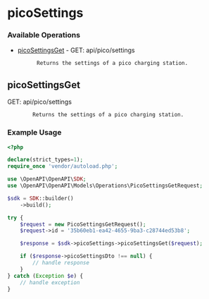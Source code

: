 # picoSettings

### Available Operations

* [picoSettingsGet](#picosettingsget) - GET: api/pico/settings
            
            Returns the settings of a pico charging station.

## picoSettingsGet

GET: api/pico/settings
            
            Returns the settings of a pico charging station.

### Example Usage

```php
<?php

declare(strict_types=1);
require_once 'vendor/autoload.php';

use \OpenAPI\OpenAPI\SDK;
use \OpenAPI\OpenAPI\Models\Operations\PicoSettingsGetRequest;

$sdk = SDK::builder()
    ->build();

try {
    $request = new PicoSettingsGetRequest();
    $request->id = '35b60eb1-ea42-4655-9ba3-c28744ed53b8';

    $response = $sdk->picoSettings->picoSettingsGet($request);

    if ($response->picoSettingsDto !== null) {
        // handle response
    }
} catch (Exception $e) {
    // handle exception
}
```
